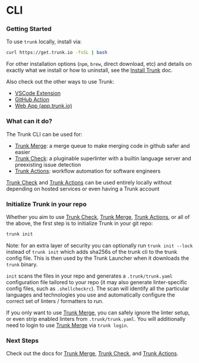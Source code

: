 # CLI

### Getting Started

To use `trunk` locally, install via:

```bash
curl https://get.trunk.io -fsSL | bash
```

For other installation options (`npm`, `brew`, direct download, etc) and details on exactly what we install or how to uninstall, see the [Install Trunk](install-trunk.md) doc.

Also check out the other ways to use Trunk:

* [VSCode Extension](https://marketplace.visualstudio.com/items?itemName=trunk.io)
* [GitHub Action](https://github.com/marketplace/actions/trunk-check)
* [Web App (app.trunk.io)](https://app.trunk.io)

### What can it do?

The Trunk CLI can be used for:

* [Trunk Merge](../merge/): a merge queue to make merging code in github safer and easier
* [Trunk Check](../check/): a pluginable superlinter with a builtin language server and preexisting issue detection
* [Trunk Actions](../actions/): workflow automation for software engineers

[Trunk Check](../check/) and [Trunk Actions](../actions/) can be used entirely locally without depending on hosted services or even having a Trunk account

### Initialize Trunk in your repo

Whether you aim to use [Trunk Check](../check/), [Trunk Merge](../merge/), [Trunk Actions](../actions/), or all of the above, the first step is to initialize Trunk in your git repo:

```bash
trunk init
```

Note: for an extra layer of security you can optionally run `trunk init --lock` instead of `trunk init` which adds sha256s of the trunk cli to the trunk config file. This is then used by the Trunk Launcher when it downloads the `trunk` binary.

`init` scans the files in your repo and generates a `.trunk/trunk.yaml` configuration file tailored to your repo (it may also generate linter-specific config files, such as `.shellcheckrc`). The scan will identify all the particular languages and technologies you use and automatically configure the correct set of linters / formatters to run.

If you only want to use [Trunk Merge](../merge/), you can safely ignore the linter setup, or even strip enabled linters from `.trunk/trunk.yaml`. You will additionally need to login to use [Trunk Merge](../merge/) via `trunk login`.

### Next Steps

Check out the docs for [Trunk Merge](../merge/), [Trunk Check](../check/), and [Trunk Actions](../actions/).
